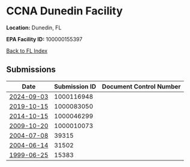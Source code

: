 # CCNA Dunedin Facility

**Location:** Dunedin, FL

**EPA Facility ID:** 100000155397

[Back to FL Index](../../index.md)

## Submissions

| Date | Submission ID | Document Control Number |
|------|--------------|-------------------------|
| [2024-09-03](submissions/1000116948.md) | 1000116948 |  |
| [2019-10-15](submissions/1000083050.md) | 1000083050 |  |
| [2014-10-15](submissions/1000046299.md) | 1000046299 |  |
| [2009-10-20](submissions/1000010073.md) | 1000010073 |  |
| [2004-07-08](submissions/39315.md) | 39315 |  |
| [2004-06-14](submissions/31502.md) | 31502 |  |
| [1999-06-25](submissions/15383.md) | 15383 |  |
